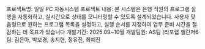 프로젝트명: 일일 PC 자동시스템
프로젝트 내용: 본 시스템은 은행 직원의 프로그램 실행을 자동화하고, 실시간으로 상태를 모니터링할 수 있도록 설계되었습니다. 사용자 맞춤형으로 원하는 프로그램 목록을 설정하고, 실행 순서를 지정하여 업무 준비 시간을 절감하는 데 목표가 있습니다
개발기간: 2025.09~10월
개발팀원: AS팀 (리포랩 챌린저6팀: 김은아, 박보경, 송지현, 정유진, 최예진
